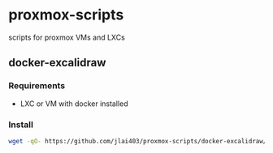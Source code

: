 # proxmox-scripts
scripts for proxmox VMs and LXCs

## docker-excalidraw

### Requirements
- LXC or VM with docker installed 

### Install 
```bash
wget -qO- https://github.com/jlai403/proxmox-scripts/docker-excalidraw/install.sh | bash
```

